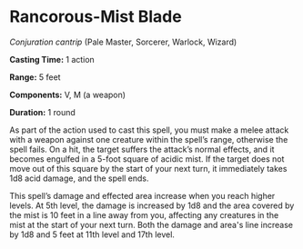 # Rancorous-Mist Blade
*Conjuration cantrip* (Pale Master, Sorcerer, Warlock, Wizard)

**Casting Time:** 1 action

**Range:** 5 feet

**Components:** V, M (a weapon)

**Duration:** 1 round

As part of the action used to cast this spell, you must make a melee attack with a weapon against one creature within the spell’s range, otherwise the spell fails. On a hit, the target suffers the attack’s normal effects, and it becomes engulfed in a 5-foot square of acidic mist. If the target does not move out of this square by the start of your next turn, it immediately takes 1d8 acid damage, and the spell ends.

This spell’s damage and effected area increase when you reach higher levels. At 5th level, the damage is increased by 1d8 and the area covered by the mist is 10 feet in a line away from you, affecting any creatures in the mist at the start of your next turn. Both the damage and area's line increase by 1d8 and 5 feet at 11th level and 17th level.
